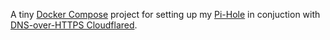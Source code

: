 A tiny [Docker Compose](https://docs.docker.com/compose/) project for setting up my [Pi-Hole](https://github.com/pi-hole/docker-pi-hole) in conjuction with [DNS-over-HTTPS Cloudflared](https://github.com/crazy-max/docker-cloudflared).
